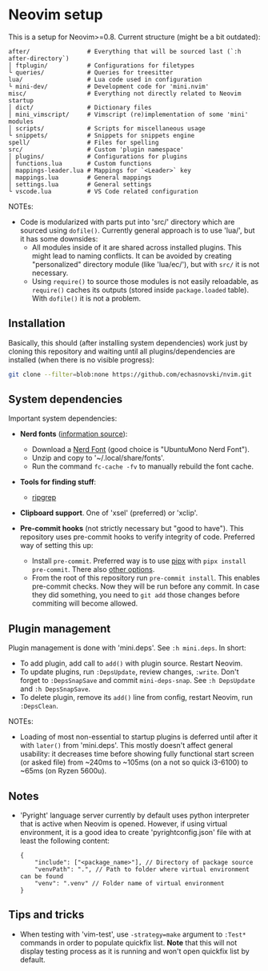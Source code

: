 # Neovim setup

This is a setup for Neovim>=0.8. Current structure (might be a bit outdated):

```
after/                # Everything that will be sourced last (`:h after-directory`)
│ ftplugin/           # Configurations for filetypes
└ queries/            # Queries for treesitter
lua/                  # Lua code used in configuration
└ mini-dev/           # Development code for 'mini.nvim'
misc/                 # Everything not directly related to Neovim startup
│ dict/               # Dictionary files
│ mini_vimscript/     # Vimscript (re)implementation of some 'mini' modules
│ scripts/            # Scripts for miscellaneous usage
└ snippets/           # Snippets for snippets engine
spell/                # Files for spelling
src/                  # Custom 'plugin namespace'
│ plugins/            # Configurations for plugins
│ functions.lua       # Custom functions
│ mappings-leader.lua # Mappings for `<Leader>` key
│ mappings.lua        # General mappings
│ settings.lua        # General settings
└ vscode.lua          # VS Code related configuration
```

NOTEs:
- Code is modularized with parts put into 'src/' directory which are sourced using `dofile()`. Currently general approach is to use 'lua/', but it has some downsides:
    - All modules inside of it are shared across installed plugins. This might lead to naming conflicts. It can be avoided by creating "personalized" directory module (like 'lua/ec/'), but with `src/` it is not necessary.
    - Using `require()` to source those modules is not easily reloadable, as `require()` caches its outputs (stored inside `package.loaded` table). With `dofile()` it is not a problem.

## Installation

Basically, this should (after installing system dependencies) work just by cloning this repository and waiting until all plugins/dependencies are installed (when there is no visible progress):

```bash
git clone --filter=blob:none https://github.com/echasnovski/nvim.git
```

## System dependencies

Important system dependencies:

- **Nerd fonts** ([information source](https://gist.github.com/matthewjberger/7dd7e079f282f8138a9dc3b045ebefa0)):
    - Download a [Nerd Font](https://www.nerdfonts.com/) (good choice is "UbuntuMono Nerd Font").
    - Unzip and copy to '~/.local/share/fonts'.
    - Run the command `fc-cache -fv` to manually rebuild the font cache.

- **Tools for finding stuff**:
    - [ripgrep](https://github.com/BurntSushi/ripgrep#installation)

- **Clipboard support**. One of 'xsel' (preferred) or 'xclip'.

- **Pre-commit hooks** (not strictly necessary but "good to have"). This repository uses pre-commit hooks to verify integrity of code. Preferred way of setting this up:
    - Install `pre-commit`. Preferred way is to use [pipx](https://github.com/pypa/pipx) with `pipx install pre-commit`. There also [other options](https://pre-commit.com/#install).
    - From the root of this repository run `pre-commit install`. This enables pre-commit checks. Now they will be run before any commit. In case they did something, you need to `git add` those changes before commiting will become allowed.

## Plugin management

Plugin management is done with 'mini.deps'. See `:h mini.deps`. In short:

- To add plugin, add call to `add()` with plugin source. Restart Neovim.
- To update plugins, run `:DepsUpdate`, review changes, `:write`. Don't forget to `:DepsSnapSave` and commit `mini-deps-snap`. See `:h DepsUpdate` and `:h DepsSnapSave`.
- To delete plugin, remove its `add()` line from config, restart Neovim, run `:DepsClean`.

NOTEs:
- Loading of most non-essential to startup plugins is deferred until after it with `later()` from 'mini.deps'. This mostly doesn't affect general usability: it decreases time before showing fully functional start screen (or asked file) from \~240ms to \~105ms (on a not so quick i3-6100) to \~65ms (on Ryzen 5600u).

## Notes

- 'Pyright' language server currently by default uses python interpreter that is active when Neovim is opened. However, if using virtual environment, it is a good idea to create 'pyrightconfig.json' file with at least the following content:
    ```
    {
        "include": ["<package_name>"], // Directory of package source
        "venvPath": ".", // Path to folder where virtual environment can be found
        "venv": ".venv" // Folder name of virtual environment
    }
    ```

## Tips and tricks

- When testing with 'vim-test', use `-strategy=make` argument to `:Test*` commands in order to populate quickfix list. **Note** that this will not display testing process as it is running and won't open quickfix list by default.
